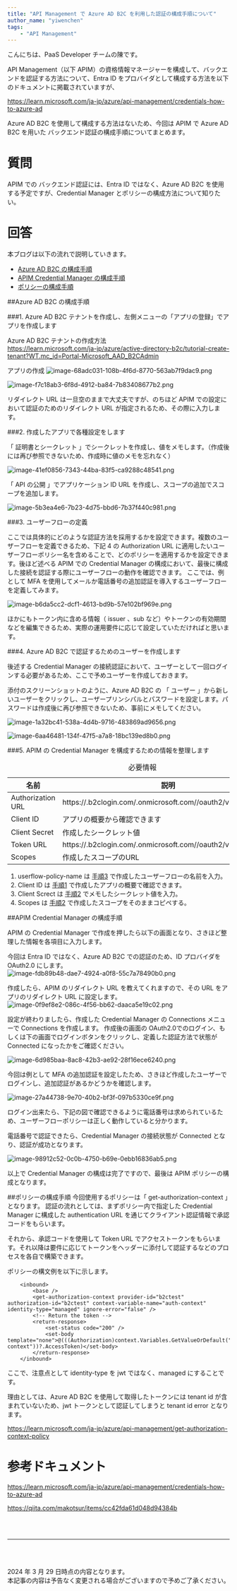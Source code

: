 ```yaml
---
title: "API Management で Azure AD B2C を利用した認証の構成手順について"
author_name: "yiwenchen"
tags:
    - "API Management"
---
```

こんにちは、PaaS Developer チームの陳です。

API Management（以下 APIM）の資格情報マネージャーを構成して、バックエンドを認証する方法について、Entra ID をプロバイダとして構成する方法を以下のドキュメントに掲載されていますが、

https://learn.microsoft.com/ja-jp/azure/api-management/credentials-how-to-azure-ad

Azure AD B2C を使用して構成する方法はないため、今回は APIM で Azure AD B2C を用いた バックエンド認証の構成手順についてまとめます。


# 質問
APIM での バックエンド認証には、Entra ID ではなく、Azure AD B2C を使用する予定ですが、Credential Manager とポリシーの構成方法について知りたい。

# 回答
本ブログは以下の流れで説明していきます。

- [Azure AD B2C の構成手順](#azureAD)
- [APIM Credential Manager の構成手順](#APIM)
- [ポリシーの構成手順](#policy)

##Azure AD B2C の構成手順 <a id="azureAD"></a>

###1. Azure AD B2C テナントを作成し、左側メニューの「アプリの登録」でアプリを作成します <a id="step1"></a>

Azure AD B2C テナントの作成方法　<br>
https://learn.microsoft.com/ja-jp/azure/active-directory-b2c/tutorial-create-tenant?WT.mc_id=Portal-Microsoft_AAD_B2CAdmin

アプリの作成
![image-68adc031-108b-4f6d-8770-563ab7f9dac9.png]({{site.baseurl}}/media/2024/06/image-68adc031-108b-4f6d-8770-563ab7f9dac9.png)

![image-f7c18ab3-6f8d-4912-ba84-7b83408677b2.png]({{site.baseurl}}/media/2024/06/image-f7c18ab3-6f8d-4912-ba84-7b83408677b2.png)

リダイレクト URL は一旦空のままで大丈夫ですが、のちほど APIM での設定において認証のためのリダイレクト URL が指定されるため、その際に入力します。

###2. 作成したアプリで各種設定をします <a id="step2"></a>


「 証明書とシークレット 」でシークレットを作成し、値をメモします。（作成後には再び参照できないため、作成時に値のメモを忘れなく）

![image-41ef0856-7343-44ba-83f5-ca9288c48541.png]({{site.baseurl}}/media/2024/06/image-41ef0856-7343-44ba-83f5-ca9288c48541.png)

「 API の公開 」でアプリケーション ID URL を作成し、スコープの追加でスコープを追加します。

![image-5b3ea4e6-7b23-4d75-bbd6-7b37f440c981.png]({{site.baseurl}}/media/2024/06/image-5b3ea4e6-7b23-4d75-bbd6-7b37f440c981.png)

###3. ユーザーフローの定義 <a id="step3"></a>

ここでは具体的にどのような認証方法を採用するかを設定できます。複数のユーザーフローを定義できるため、下記 4 の Authorization URL に適用したいユーザーフローポリシー名を含めることで、どのポリシーを適用するかを設定できます。後ほど述べる APIM での Credential Manager の構成において、最後に構成した接続を認証する際にユーザーフローの動作を確認できます。
ここでは、例として MFA を使用してメールか電話番号の追加認証を導入するユーザーフローを定義してみます。

![image-b6da5cc2-dcf1-4613-bd9b-57e102bf969e.png]({{site.baseurl}}/media/2024/06/image-b6da5cc2-dcf1-4613-bd9b-57e102bf969e.png)

ほかにもトークン内に含める情報（ issuer 、sub など）やトークンの有効期間などを編集できるため、実際の運用要件に応じて設定していただければと思います。

###4. Azure AD B2C で認証するためのユーザーを作成します <a id="step4"></a>


後述する Credential Manager の接続認証において、ユーザーとして一回ログインする必要があるため、ここで予めユーザーを作成しておきます。

添付のスクリーンショットのように、Azure AD B2C の 「 ユーザー 」から新しいユーザーをクリックし、ユーザープリンシパルとパスワードを設定します。パスワードは作成後に再び参照できないため、事前にメモしてください。

![image-1a32bc41-538a-4d4b-9716-483869ad9656.png]({{site.baseurl}}/media/2024/06/image-1a32bc41-538a-4d4b-9716-483869ad9656.png)

![image-6aa46481-134f-47f5-a7a8-18bc139ed8b0.png]({{site.baseurl}}/media/2024/06/image-6aa46481-134f-47f5-a7a8-18bc139ed8b0.png)

###5. APIM の Credential Manager を構成するための情報を整理します <a id="step5"></a>

<table>
  <caption>必要情報</caption>
  <thead>
    <tr>
      <th>名前</th> <th>説明</th>
    </tr>
  </thead>
  <tr>
    <td> Authorization URL </td> <td>https://<tenant name>.b2clogin.com/<tenant name>.onmicrosoft.com/<userflow-policy-name>/oauth2/v2.0/authorize</td>
  </tr>
  <tr>
    <td> Client ID </td> <td>アプリの概要から確認できます</td>
  </tr>
  <tr>
    <td> Client Secret </td> <td>作成したシークレット値</td>
  </tr>  <tr>
    <td> Token URL </td> <td>https://<tenant name>.b2clogin.com/<tenant name>.onmicrosoft.com/<userflow policy name>/oauth2/v2.0/token</td>
  </tr>  <tr>
    <td> Scopes </td> <td>作成したスコープのURL</td>
  </tr>
</table>

1. userflow-policy-name は [手順3](#step3) で作成したユーザーフローの名前を入力。
2. Client ID は [手順1](#step1) で作成したアプリの概要で確認できます。
3. Client Screct は [手順2](#step2) でメモしたシークレット値を入力。
4. Scopes は [手順2](#step2) で作成したスコープをそのままコピペする。

##APIM Credential Manager の構成手順 <a id="APIM"></a>

APIM の Credential Manager で作成を押したら以下の画面となり、さきほど整理した情報を各項目に入力します。

今回は Entra ID ではなく、Azure AD B2C での認証のため、ID プロバイダを OAuth2.0 にします。
![image-fdb89b48-dae7-4924-a0f8-55c7a78490b0.png]({{site.baseurl}}/media/2024/06/image-fdb89b48-dae7-4924-a0f8-55c7a78490b0.png)

作成したら、APIM のリダイレクト URL を教えてくれますので、その URL をアプリのリダイレクト URL に設定します。
![image-0f9ef8e2-086c-4f56-bb62-daaca5e19c02.png]({{site.baseurl}}/media/2024/06/image-0f9ef8e2-086c-4f56-bb62-daaca5e19c02.png)

設定が終わりましたら、作成した Credential Manager の Connections メニューで Connections を作成します。
作成後の画面の OAuth2.0でのログイン、もしくは下の画面でログインボタンをクリックし、定義した認証方法で状態が Connected になったかをご確認ください。

![image-6d985baa-8ac8-42b3-ae92-28f16ece6240.png]({{site.baseurl}}/media/2024/06/image-6d985baa-8ac8-42b3-ae92-28f16ece6240.png)

今回は例として MFA の追加認証を設定したため、さきほど作成したユーザーでログインし、追加認証があるかどうかを確認します。

![image-27a44738-9e70-40b2-bf3f-097b5330ce9f.png]({{site.baseurl}}/media/2024/06/image-27a44738-9e70-40b2-bf3f-097b5330ce9f.png)

ログイン出来たら、下記の図で確認できるように電話番号は求められているため、ユーザーフローポリシーは正しく動作していると分かります。

電話番号で認証できたら、Credential Manager の接続状態が Connected となり、認証が成功となります。

![image-98912c52-0c0b-4750-b69e-0ebb16836ab5.png]({{site.baseurl}}/media/2024/06/image-98912c52-0c0b-4750-b69e-0ebb16836ab5.png)

以上で Credential Manager の構成は完了ですので、最後は APIM ポリシーの構成となります。

##ポリシーの構成手順<a id="policy"></a>
今回使用するポリシーは「 get-authorization-context 」となります。
認証の流れとしては、まずポリシー内で指定した Credential Manager に構成した authentication URL を通じてクライアント認証情報で承認コードをもらいます。

それから、承認コードを使用して Token URL でアクセストークンをもらいます。それ以降は要件に応じてトークンをヘッダーに添付して認証するなどのプロセスを各自で構築できます。

ポリシーの構文例を以下に示します。

```
    <inbound>
        <base />
        <get-authorization-context provider-id="b2ctest" authorization-id="b2ctest" context-variable-name="auth-context" identity-type="managed" ignore-error="false" />
        <!-- Return the token -->
        <return-response>
            <set-status code="200" />
            <set-body template="none">@(((Authorization)context.Variables.GetValueOrDefault("auth-context"))?.AccessToken)</set-body>
        </return-response>
    </inbound>
```

ここで、注意点として identity-type を jwt ではなく、managed にすることです。

理由としては、Azure AD B2C を使用して取得したトークンには tenant id が含まれていないため、jwt トークンとして認証してしまうと tenant id error となります。

https://learn.microsoft.com/ja-jp/azure/api-management/get-authorization-context-policy





# 参考ドキュメント
https://learn.microsoft.com/ja-jp/azure/api-management/credentials-how-to-azure-ad

https://qiita.com/makotsur/items/cc42fda61d048d94384b

<br>
<br>

---

<br>
<br>

2024 年 3 月 29 日時点の内容となります。<br>
本記事の内容は予告なく変更される場合がございますので予めご了承ください。

<br>
<br>